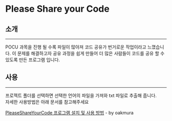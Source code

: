 # Please Share your Code

## 소개
---
POCU 과목을 진행 될 수록 파일이 많아져 코드 공유가 번거로운 작업이라고 느꼈습니다. 이 문제를 해결하고자 공유 과정을 쉽게 만들어 더 많은 사람들이 코드를 공유 할 수 있도록 만든 프로그램 입니다.

## 사용
---
프로젝트 폴더를 선택하면 선택한 언어의 파일을 가져와 txt 파일로 추출해 줍니다.  
자세한 사용방법은 아래 문서를 참고해주세요

[PleaseShareYourCode 프로그램 설치 및 사용 방법]([https://docs.google.com/document/d/1htU20ynckoBCVjZoKyCZ85lWflPBinkvCr9ORYsy4OM/edit](https://docs.google.com/document/d/1htU20ynckoBCVjZoKyCZ85lWflPBinkvCr9ORYsy4OM/edit)) - by oakmura
